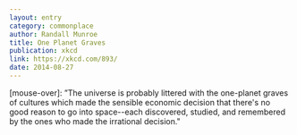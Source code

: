 ```yaml
---
layout: entry
category: commonplace
author: Randall Munroe
title: One Planet Graves
publication: xkcd
link: https://xkcd.com/893/
date: 2014-08-27
---
```


[mouse-over]: ”The universe is probably littered with the one-planet graves of cultures which made the sensible economic decision that there's no good reason to go into space--each discovered, studied, and remembered by the ones who made the irrational decision."

